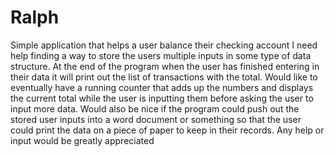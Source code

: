 # Ralph
Simple application that helps a user balance their checking account
I need help finding a way to store the users multiple inputs in some type of data structure. At the end of the program when the
user has finished entering in their data it will print out the list of transactions with the total. Would like to eventually
have a running counter that adds up the numbers and displays the current total while the user is inputting them before asking 
the user to input more data. Would also be nice if the program could push out the stored user inputs into a word document or something so
that the user could print the data on a piece of paper to keep in their records. Any help or input would be greatly appreciated
